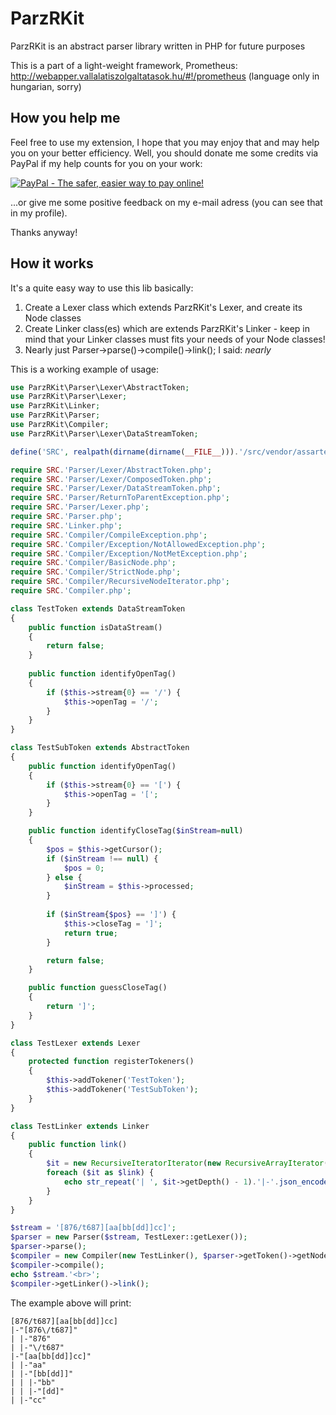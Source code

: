 ParzRKit
========

ParzRKit is an abstract parser library written in PHP for future purposes

This is a part of a light-weight framework, Prometheus: http://webapper.vallalatiszolgaltatasok.hu/#!/prometheus
(language only in hungarian, sorry)

How you help me
---------------

Feel free to use my extension, I hope that you may enjoy that and may help you on your better efficiency. Well, you should donate me some credits via PayPal if my help counts for you on your work:

<a href="https://www.paypal.com/cgi-bin/webscr?cmd=_s-xclick&hosted_button_id=5KQ66J5DF97RA">
<img src="https://www.paypalobjects.com/en_US/i/btn/btn_donateCC_LG.gif" border="0" name="submit" alt="PayPal - The safer, easier way to pay online!">
</a>

...or give me some positive feedback on my e-mail adress (you can see that in my profile).

Thanks anyway!

How it works
------------

It's a quite easy way to use this lib basically:

1. Create a Lexer class which extends ParzRKit's Lexer, and create its Node classes
2. Create Linker class(es) which are extends ParzRKit's Linker - keep in mind that your Linker classes must fits your needs of your Node classes!
3. Nearly just Parser->parse()->compile()->link(); I said: *nearly*

This is a working example of usage:
```php
use ParzRKit\Parser\Lexer\AbstractToken;
use ParzRKit\Parser\Lexer;
use ParzRKit\Linker;
use ParzRKit\Parser;
use ParzRKit\Compiler;
use ParzRKit\Parser\Lexer\DataStreamToken;

define('SRC', realpath(dirname(dirname(__FILE__))).'/src/vendor/assarte/parzrkit/lib/');

require SRC.'Parser/Lexer/AbstractToken.php';
require SRC.'Parser/Lexer/ComposedToken.php';
require SRC.'Parser/Lexer/DataStreamToken.php';
require SRC.'Parser/ReturnToParentException.php';
require SRC.'Parser/Lexer.php';
require SRC.'Parser.php';
require SRC.'Linker.php';
require SRC.'Compiler/CompileException.php';
require SRC.'Compiler/Exception/NotAllowedException.php';
require SRC.'Compiler/Exception/NotMetException.php';
require SRC.'Compiler/BasicNode.php';
require SRC.'Compiler/StrictNode.php';
require SRC.'Compiler/RecursiveNodeIterator.php';
require SRC.'Compiler.php';

class TestToken extends DataStreamToken
{
	public function isDataStream()
	{
		return false;
	}
	
	public function identifyOpenTag()
	{
		if ($this->stream{0} == '/') {
			$this->openTag = '/';
		}
	}
}

class TestSubToken extends AbstractToken
{
	public function identifyOpenTag()
	{
		if ($this->stream{0} == '[') {
			$this->openTag = '[';
		}
	}

	public function identifyCloseTag($inStream=null)
	{
		$pos = $this->getCursor();
		if ($inStream !== null) {
			$pos = 0;
		} else {
			$inStream = $this->processed;
		}
		
		if ($inStream{$pos} == ']') {
			$this->closeTag = ']';
			return true;
		}

		return false;
	}

	public function guessCloseTag()
	{
		return ']';
	}
}

class TestLexer extends Lexer
{
	protected function registerTokeners()
	{
		$this->addTokener('TestToken');
		$this->addTokener('TestSubToken');
	}
}

class TestLinker extends Linker
{
	public function link()
	{
		$it = new RecursiveIteratorIterator(new RecursiveArrayIterator($this));
		foreach ($it as $link) {
			echo str_repeat('| ', $it->getDepth() - 1).'|-'.json_encode($link).'<br>';
		}
	}
}

$stream = '[876/t687][aa[bb[dd]]cc]';
$parser = new Parser($stream, TestLexer::getLexer());
$parser->parse();
$compiler = new Compiler(new TestLinker(), $parser->getToken()->getNode());
$compiler->compile();
echo $stream.'<br>';
$compiler->getLinker()->link();
```

The example above will print:
```
[876/t687][aa[bb[dd]]cc]
|-"[876\/t687]"
| |-"876"
| |-"\/t687"
|-"[aa[bb[dd]]cc]"
| |-"aa"
| |-"[bb[dd]]"
| | |-"bb"
| | |-"[dd]"
| |-"cc"
```
